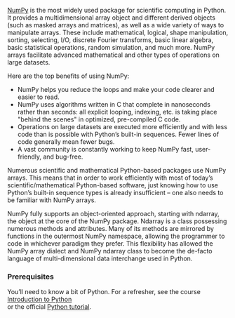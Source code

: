 

[NumPy](https://numpy.org/) is the most widely used package for scientific computing in Python. It 
provides a multidimensional array object and different derived objects (such as masked arrays and 
matrices), as well as a wide variety of ways to manipulate arrays. These include mathematical, 
logical, shape manipulation, sorting, selecting, I/O, discrete Fourier transforms, basic linear 
algebra, basic statistical operations, random simulation, and much more. NumPy arrays facilitate 
advanced mathematical and other types of operations on large datasets.

Here are the top benefits of using NumPy:

- NumPy helps you reduce the loops and make your code clearer and easier to read.
- NumPy uses algorithms written in C that complete in nanoseconds rather than seconds: all explicit 
  looping, indexing, etc. is taking place "behind the scenes" in optimized, pre-compiled C code.
- Operations on large datasets are executed more efficiently and with less code than is 
  possible with Python’s built-in sequences. Fewer lines of code generally mean fewer bugs.
- A vast community is constantly working to keep NumPy fast, user-friendly, and bug-free.

Numerous scientific and mathematical Python-based packages use NumPy arrays. This means that in 
order to work efficiently with most of today’s scientific/mathematical Python-based software, just 
knowing how to use Python’s built-in sequence types is already insufficient – one also needs to be familiar 
with NumPy arrays.

NumPy fully supports an object-oriented approach, starting with ndarray, the object at the core of 
the NumPy package. Ndarray is a class possessing numerous methods and attributes. Many of its 
methods are mirrored by functions in the outermost NumPy namespace, allowing the 
programmer to code in whichever paradigm they prefer. This flexibility has allowed the 
NumPy array dialect and NumPy ndarray class to become the de-facto language of 
multi-dimensional data interchange used in Python.

### Prerequisites
You’ll need to know a bit of Python. For a refresher, see the course [Introduction to Python](https://plugins.jetbrains.com/plugin/16630-introduction-to-python)  
or the official [Python tutorial](https://docs.python.org/3/tutorial/).


